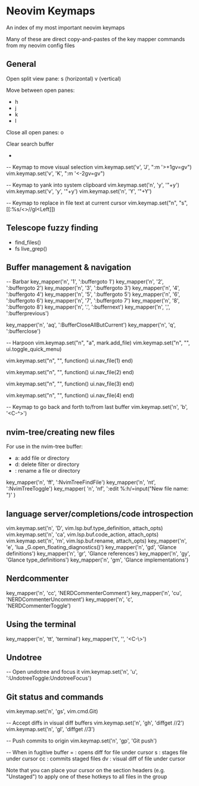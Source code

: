 # Neovim Keymaps

An index of my most important neovim keymaps

Many of these are direct copy-and-pastes of the key mapper commands from my
neovim config files

## General

Open split view pane:
<C-w> s (horizontal)
<C-w> v (vertical)

Move between open panes:
- <leader>h
- <leader>j
- <leader>k
- <leader>l

Close all open panes:
<C-w> o

Clear search buffer
- <leader><leader>

-- Keymap to move visual selection
vim.keymap.set('v', 'J', ":m '>+1<CR>gv=gv")
vim.keymap.set('v', 'K', ":m '<-2<CR>gv=gv")

-- Keymap to yank into system clipboard
vim.keymap.set('n', '<leader>y', '"+y')
vim.keymap.set('v', '<leader>y', '"+y')
vim.keymap.set('n', '<leader>Y', '"+Y')

-- Keymap to replace in file text at current cursor
vim.keymap.set("n", "<leader>s", [[:%s/\<<C-r><C-w>\>/<C-r><C-w>/gI<Left><Left><Left]])

## Telescope fuzzy finding

- <C-p> find_files()
- <leader>fs live_grep()

## Buffer management & navigation

-- Barbar
key_mapper('n', '<leader>1', ':buffergoto 1<cr>')
key_mapper('n', '<leader>2', ':buffergoto 2<cr>')
key_mapper('n', '<leader>3', ':buffergoto 3<cr>')
key_mapper('n', '<leader>4', ':buffergoto 4<cr>')
key_mapper('n', '<leader>5', ':buffergoto 5<cr>')
key_mapper('n', '<leader>6', ':buffergoto 6<cr>')
key_mapper('n', '<leader>7', ':buffergoto 7<cr>')
key_mapper('n', '<leader>8', ':buffergoto 8<cr>')
key_mapper('n', '<leader>.', ':buffernext<cr>')
key_mapper('n', '<leader>,', ':bufferprevious<cr>')

key_mapper('n', '<leader>aq', ':BufferCloseAllButCurrent<CR>')
key_mapper('n', '<leader>q', ':bufferclose<cr>')

-- Harpoon
vim.keymap.set("n", "<leader>a", mark.add_file)
vim.keymap.set("n", "<C-e>", ui.toggle_quick_menu)

vim.keymap.set("n", "<C-h>", function()
    ui.nav_file(1)
end)

vim.keymap.set("n", "<C-j>", function()
    ui.nav_file(2)
end)

vim.keymap.set("n", "<C-k>", function()
    ui.nav_file(3)
end)

vim.keymap.set("n", "<C-l>", function()
    ui.nav_file(4)
end)

-- Keymap to go back and forth to/from last buffer
vim.keymap.set('n', '<leader>b', '<C-^>')

## nvim-tree/creating new files
For use in the nvim-tree buffer:

- a: add file or directory
- d: delete filter or directory
- <C-r>: rename a file or directory

key_mapper('n', '<leader>ff', ':NvimTreeFindFile<CR>')
key_mapper('n', '<leader>nt', ':NvimTreeToggle<CR>')
key_mapper(
    'n',
    '<leader>nf',
    ':edit %:h/<C-r>=input("New file name: ")<CR><CR>'
)

## language server/completions/code introspection
vim.keymap.set('n', '<leader>D', vim.lsp.buf.type_definition, attach_opts)
vim.keymap.set('n', '<leader>ca', vim.lsp.buf.code_action, attach_opts)
vim.keymap.set('n', '<leader>rn', vim.lsp.buf.rename, attach_opts)
key_mapper('n', '<Leader>e', '<Cmd>lua _G.open_floating_diagnostics()<CR>')
key_mapper('n', '<leader>gd', '<CMD>Glance definitions<CR>')
key_mapper('n', '<leader>gr', '<CMD>Glance references<CR>')
key_mapper('n', '<leader>gy', '<CMD>Glance type_definitions<CR>')
key_mapper('n', '<leader>gm', '<CMD>Glance implementations<CR>')

## Nerdcommenter
key_mapper('n', '<leader>cc', '<Plug>NERDCommenterComment')
key_mapper('n', '<leader>cu', '<Plug>NERDCommenterUncomment')
key_mapper('n', '<leader>c<space>', '<Plug>NERDCommenterToggle')

## Using the terminal
key_mapper('n', '<leader>tt', '<Cmd>terminal<CR>')
key_mapper('t', '<Esc>', '<C-\\><C-n>')

## Undotree
-- Open undotree and focus it
vim.keymap.set('n', '<leader>u', ':UndotreeToggle<CR>:UndotreeFocus<CR>')

## Git status and commands
vim.keymap.set('n', '<leader>gs', vim.cmd.Git)

-- Accept diffs in visual diff buffers
vim.keymap.set('n', 'gh', '<cmd>diffget //2<CR>')
vim.keymap.set('n', 'gl', '<cmd>diffget //3<CR>')

-- Push commits to origin
vim.keymap.set('n', '<leader>gp', '<cmd>Git push<CR>')

-- When in fugitive buffer
=  : opens diff for file under cursor
s  : stages file under cursor
cc : commits staged files
dv : visual diff of file under cursor

Note that you can place your cursor on the section headers (e.g. "Unstaged") to apply
one of these hotkeys to all files in the group
